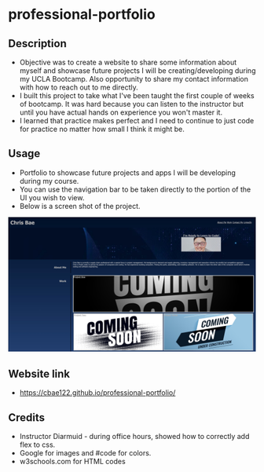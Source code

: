 # professional-portfolio

## Description
- Objective was to create a website to share some information about myself and showcase future projects I will be creating/developing during my UCLA Bootcamp. Also opportunity to share my contact information with how to reach out to me directly.
- I built this project to take what I've been taught the first couple of weeks of bootcamp. It was hard because you can listen to the instructor but until you have actual hands on experience you won't master it.
- I learned that practice makes perfect and I need to continue to just code for practice no matter how small I think it might be.

## Usage
- Portfolio to showcase future projects and apps I will be developing during my course.
- You can use the navigation bar to be taken directly to the portion of the UI you wish to view.
- Below is a screen shot of the project.

![Portfolio created to showcase future projects. You can use the nav to jump directly to that portion on the UI](./assets/images/portfolio-screenshot.jpeg)

## Website link
- https://cbae122.github.io/professional-portfolio/

## Credits
- Instructor Diarmuid - during office hours, showed how to correctly add flex to css. 
- Google for images and #code for colors.
- w3schools.com for HTML codes